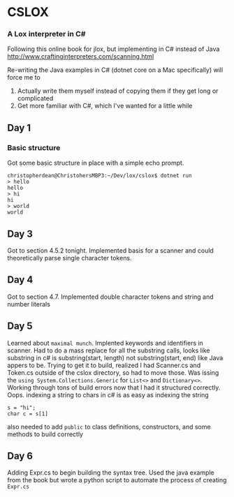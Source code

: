 # CSLOX
### A Lox interpreter in C#
Following this online book for jlox, but implementing in C# instead of Java
http://www.craftinginterpreters.com/scanning.html

Re-writing the Java examples in C# (dotnet core on a Mac specifically) will force me to 
1. Actually write them myself instead of copying them if they get long or complicated
1. Get more familiar with C#, which I've wanted for a little while

## Day 1
### Basic structure
Got some basic structure in place with a simple echo prompt.
```
christopherdean@ChristohersMBP3:~/Dev/lox/cslox$ dotnet run
> hello
hello
> hi
hi
> world
world
```

## Day 3
Got to section 4.5.2 tonight. Implemented basis for a scanner and could theoretically parse single character tokens.

## Day 4
Got to section 4.7. Implemented double character tokens and string and number literals

## Day 5
Learned about `maximal munch`.  Implented keywords and identifiers in scanner.  Had to do a mass replace for all the substring calls, looks like substring in c# is substring(start, length) not substring(start, end) like Java appers to be. 
Trying to get it to build, realized I had Scanner.cs and Token.cs outside of the cslox directory, so had to move those.  Was issing the `using System.Collections.Generic` for `List<>` and `Dictionary<>`. 
Working through tons of build errors now that I had it structured correctly.  Oops. 
indexing a string to chars in c# is as easy as indexing the string 
```
s = "hi";
char c = s[1]
````
also needed to add `public` to class definitions, constructors, and some methods to build correctly

## Day 6
Adding Expr.cs to begin building the syntax tree. Used the java example from the book but wrote a python script to automate the process of creating `Expr.cs`
